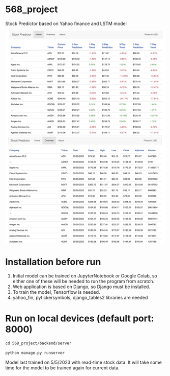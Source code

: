 # 568_project
Stock Predictor based on Yahoo finance and LSTM model

<img src="screenshot-SP-home.png">

<img src="screenshot-SP-overview.png">

# Installation before run
1. Initial model can be trained on JupyterNotebook or Google Colab, so either one of these will be needed to run the program from scratch.
2. Web application is based on Django, so Django must be installed.
3. To train the model, Tensorflow is needed.
4. yahoo_fin, pytickersymbols, django_tables2 libraries are needed

# Run on local devices (default port: 8000)
```
cd 568_project/backend/server
```
```
python manage.py runserver
```
Model last trained on 5/5/2023 with read-time stock data. It will take some time for the model to be trained again for current data.
